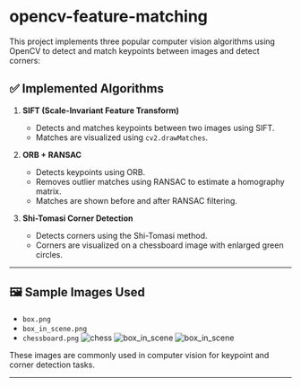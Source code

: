 # opencv-feature-matching
This project implements three popular computer vision algorithms using OpenCV to detect and match keypoints between images and detect corners:

## ✅ Implemented Algorithms

1. **SIFT (Scale-Invariant Feature Transform)**  
   - Detects and matches keypoints between two images using SIFT.
   - Matches are visualized using `cv2.drawMatches`.

2. **ORB + RANSAC**
   - Detects keypoints using ORB.
   - Removes outlier matches using RANSAC to estimate a homography matrix.
   - Matches are shown before and after RANSAC filtering.

3. **Shi-Tomasi Corner Detection**
   - Detects corners using the Shi-Tomasi method.
   - Corners are visualized on a chessboard image with enlarged green circles.

---

## 🖼 Sample Images Used

- `box.png`  
- `box_in_scene.png`  
- `chessboard.png`
![chess](https://github.com/user-attachments/assets/36c6354e-fa3d-4c1c-9faa-caae30465adf)
![box_in_scene](https://github.com/user-attachments/assets/802f39d5-0e54-4f6e-830f-ebd54616451a)
![box_in_scene](https://github.com/user-attachments/assets/f0d0daf7-58bb-4b54-97af-6c72053eb0c1)







These images are commonly used in computer vision for keypoint and corner detection tasks.

---
